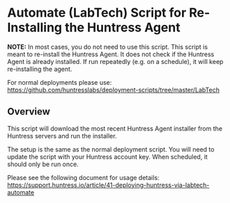 # Automate (LabTech) Script for Re-Installing the Huntress Agent

**NOTE:** In most cases, you do not need to use this script. This script is meant to re-install the Huntress Agent. It does not check if the Huntress Agent is already installed. If run repeatedly (e.g. on a schedule), it will keep re-installing the agent.

For normal deployments please use:
https://github.com/huntresslabs/deployment-scripts/tree/master/LabTech

## Overview

This script will download the most recent Huntress Agent installer from the Huntress servers and run the installer.  

The setup is the same as the normal deployment script. You will need to update the script with your Huntress account key. When scheduled, it should only be run once.

Please see the following document for usage details:
https://support.huntress.io/article/41-deploying-huntress-via-labtech-automate
